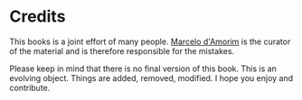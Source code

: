 Credits
=======

This books is a joint effort of many people. <a href="http://www.cin.ufpe.br/~damorim">Marcelo d'Amorim</a> is the curator of the material and is therefore responsible for the mistakes.

Please keep in mind that there is no final version of this book. This is an evolving object. Things are added, removed, modified. I hope you enjoy and contribute.